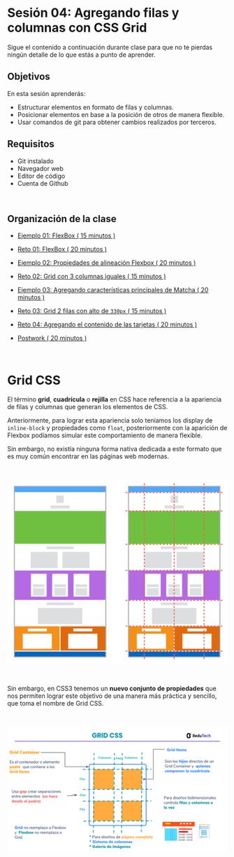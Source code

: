 # Sesión 04: Agregando filas y columnas con CSS Grid

Sigue el contenido a continuación durante clase para que no te pierdas ningún
detalle de lo que estás a punto de aprender.

## Objetivos

En esta sesión aprenderás:

- Estructurar elementos en formato de filas y columnas.
- Posicionar elementos en base a la posición de otros de manera flexible.
- Usar comandos de git para obtener cambios realizados por terceros.

## Requisitos

- Git  instalado
- Navegador web
- Editor de código 
- Cuenta de Github

<br/>

## Organización de la clase

- [Ejemplo 01: FlexBox ( 15 minutos ) ](./Ejemplo-01)

- [Reto  01: FlexBox ( 20 minutos ) ](./reto-01)

- [Ejemplo  02: Propiedades de alineación Flexbox ( 20 minutos ) ](./Ejemplo-02)

- [Reto  02: Grid con 3 columnas iguales ( 15 minutos ) ](./reto-02)

- [Ejemplo  03: Agregando características principales de Matcha ( 20 minutos ) ](./Ejemplo-03)

- [Reto  03: Grid 2 filas con alto de `330px` ( 15 minutos ) ](./reto-03)

- [Reto  04: Agregando el contenido de las tarjetas ( 20 minutos ) ](./reto-04)

- [Postwork ( 20 minutos ) ](./postwork)

<br/>

# Grid CSS

El término **grid**, **cuadrícula** o **rejilla** en CSS hace referencia a la apariencia de filas y columnas que generan los elementos de CSS.

Anteriormente, para lograr esta apariencia solo teníamos los display de `inline-block` y propiedades como `float`, posteriormente con la aparición de Flexbox podíamos simular este comportamiento de manera flexible.

Sin embargo, no existía ninguna forma nativa dedicada a este formato que es muy común encontrar en las páginas web modernas.

<br/>

![](./assets/s4.png)

<br/>

Sin embargo, en CSS3 tenemos un **nuevo conjunto de propiedades** que nos permiten lograr este objetivo de una manera más práctica y sencillo, que toma el nombre de Grid CSS.

<br/>

![](./assets/s4-1.png)

<br/>